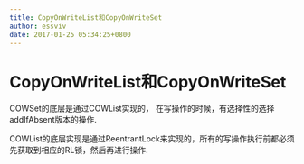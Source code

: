 ```yaml
---
title: CopyOnWriteList和CopyOnWriteSet
author: essviv
date: 2017-01-25 05:34:25+0800
---
```


# CopyOnWriteList和CopyOnWriteSet

COWSet的底层是通过COWList实现的， 在写操作的时候，有选择性的选择addIfAbsent版本的操作.

COWList的底层实现是通过ReentrantLock来实现的，所有的写操作执行前都必须先获取到相应的RL锁，然后再进行操作.